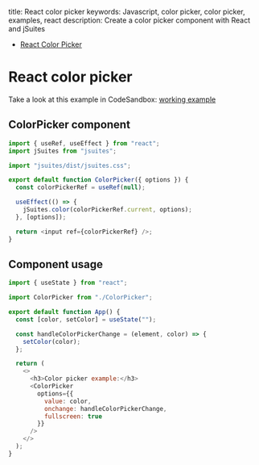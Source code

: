 title: React color picker
keywords: Javascript, color picker, color picker, examples, react
description: Create a color picker component with React and jSuites

* [React Color Picker](/docs/v4/color-picker)

React color picker
==================

Take a look at this example in CodeSandbox: [working example](https://codesandbox.io/s/colorpicker-0w4b7)

ColorPicker component
---------------------

```javascript
import { useRef, useEffect } from "react";
import jSuites from "jsuites";

import "jsuites/dist/jsuites.css";

export default function ColorPicker({ options }) {
  const colorPickerRef = useRef(null);

  useEffect(() => {
    jSuites.color(colorPickerRef.current, options);
  }, [options]);

  return <input ref={colorPickerRef} />;
}
```

Component usage
---------------

```javascript
import { useState } from "react";

import ColorPicker from "./ColorPicker";

export default function App() {
  const [color, setColor] = useState("");

  const handleColorPickerChange = (element, color) => {
    setColor(color);
  };

  return (
    <>
      <h3>Color picker example:</h3>
      <ColorPicker
        options={{
          value: color,
          onchange: handleColorPickerChange,
          fullscreen: true
        }}
      />
    </>
  );
}
```
